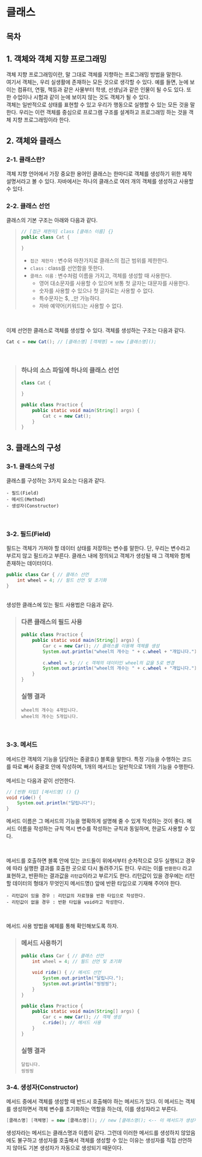# 클래스

## 목차

## 1. 객체와 객체 지향 프로그래밍
객체 지향 프로그래밍이란, 말 그대로 객체를 지향하는 프로그래밍 방법을 말한다.
<br/>
여기서 객체는, 우리 실생활에 존재하는 모든 것으로 생각할 수 있다. 예를 들면, 눈에 보이는 컴퓨터, 연필, 책등과 같은 사물부터 학생, 선생님과 같은 인물이 될 수도 있다. 또한 수업이나 시험과 같이 눈에 보이지 않는 것도 객체가 될 수 있다.
<br/>
객체는 일반적으로 상태를 표현할 수 있고 우리가 행동으로 실행할 수 있는 모든 것을 말한다. 우리는 이런 객체를 중심으로 프로그램 구조를 설계하고 프로그래밍 하는 것을 객체 지향 프로그래밍이라 한다.

## 2. 객체와 클래스


### 2-1. 클래스란?
객체 지향 언어에서 가장 중요한 용어인 클래스는 한마디로 객체를 생성하기 위한 제작 설명서라고 볼 수 있다. 자바에서는 하나의 클래스로 여러 개의 객체를 생성하고 사용할 수 있다.

### 2-2. 클래스 선언
클래스의 기본 구조는 아래와 다음과 같다.

> ```java
> // [접근 제한자] class [클래스 이름] {}
> public class Cat {
> 
> }
> ```
> - `접근 제한자` : 변수와 마찬가지로 클래스의 접근 범위를 제한한다.
> - `class` : class를 선언함을 뜻한다.
> - `클래스 이름` : 변수처럼 이름을 가지고, 객체를 생성할 때 사용한다.
>   - 영어 대소문자를 사용할 수 있으며 보통 첫 글자는 대문자를 사용한다.
>   - 숫자를 사용할 수 있으나 첫 글자로는 사용할 수 없다.
>   - 특수문자는 $, _만 가능하다.
>   - 자바 예약어(키워드)는 사용할 수 없다.

<br/>

이제 선언한 클래스로 객체를 생성할 수 있다. 객체를 생성하는 구조는 다음과 같다.

```java
Cat c = new Cat(); // [클래스명] [객체명] = new [클래스명]();
```

<br/>

> ### 하나의 소스 파일에 하나의 클래스 선언
> ```java
> class Cat {
> 
> }
> 
> public class Practice {
>     public static void main(String[] args) {
>         Cat c = new Cat();
>     } 
> }
> ```


## 3. 클래스의 구성

### 3-1. 클래스의 구성
클래스를 구성하는 3가지 요소는 다음과 같다.
```
- 필드(Field)
- 메서드(Method)
- 생성자(Constructor)
```

<br/>

### 3-2. 필드(Field)
필드는 객체가 가져야 할 데이터 상태를 저장하는 변수를 말한다. 단, 우리는 변수라고 부르지 않고 필드라고 부른다. 클래스 내에 정의되고 객체가 생성될 때 그 객체와 함께 존재하는 데이터이다.

```java
public class Car { // 클래스 선언
    int wheel = 4; // 필드 선언 및 초기화
}
```

<br/>
생성한 클래스에 있는 필드 사용법은 다음과 같다.

> ### 다른 클래스의 필드 사용
> ```java
> public class Practice {
>     public static void main(String[] args) {
>         Car c = new Car(); // 클래스를 이용해 객체를 생성
>         System.out.println("wheel의 개수는 " + c.wheel + "개입니다."); // 필드 값 출력
>         
>         c.wheel = 5; // c 객체의 데이터인 wheel의 값을 5로 변경
>         System.out.println("wheel의 개수는 " + c.wheel + "개입니다.");
>     } 
> }
> ```
> ### 실행 결과
> ```
> wheel의 개수는 4개입니다.
> wheel의 개수는 5개입니다.
> ```

<br/>

### 3-3. 메서드
메서드란 객체의 기능을 담당하는 중괄호{} 블록을 말한다. 특정 기능을 수행하는 코드를 따로 빼서 중괄호 안에 작성하며, 1개의 메서드는 일반적으로 1개의 기능을 수행한다.
<br/>
<br/>
메서드는 다음과 같이 선언한다.

```java
// [반환 타입] [메서드명] () {}
void ride() {
    System.out.println("달립니다");
}
```
메서드 이름은 그 메서드의 기능을 명확하게 설명해 줄 수 있게 작성하는 것이 좋다. 메서드 이름을 작성하는 규칙 역시 변수를 작성하는 규칙과 동일하며, 한글도 사용할 수 있다.

<br/>

메서드를 호출하면 블록 안에 있는 코드들이 위에서부터 순차적으로 모두 실행되고 경우에 따라 실행한 결과를 호출한 곳으로 다시 돌려주기도 한다. 우리는 이를 `반환한다` 라고 표현하고, 반환하는 결과값을 `리턴값`이라고 부르기도 한다. 리턴값이 있을 경우에는 리턴할 데이터의 형태가 무엇인지 메서드명() 앞에 반환 타입으로 기재해 주어야 한다.
```
- 리턴값이 있을 경우 : 리턴값의 자료형을 반환 타입으로 작성한다.
- 리턴값이 없을 경우 : 반환 타입을 void라고 작성한다.
```

<br/>

메서드 사용 방법을 예제를 통해 확인해보도록 하자.

> ### 메서드 사용하기
> ```java
> public class Car { // 클래스 선언
>     int wheel = 4; // 필드 선언 및 초기화
> 
>     void ride() { // 메서드 선언
>         System.out.println("달립니다.");
>         System.out.println("씽씽씽");
>     } 
> } 
>
> public class Practice {
>     public static void main(String[] args) {
>         Car c = new Car(); // 객체 생성
>         c.ride(); // 메서드 사용
>     } 
> }
> ```
> ### 실행 결과
> ```
> 달립니다.
> 씽씽씽
> ```




### 3-4. 생성자(Constructor)
메서드 중에서 객체를 생성할 때 반드시 호출해야 하는 메서드가 있다. 이 메서드는 객체를 생성하면서 객체 변수를 초기화하는 역할을 하는데, 이를 생성자라고 부른다.

```java
[클래스명] [객체명] = new [클래스명](); // new [클래스명(); <-- 이 메서드가 생성자이다.
```

생성자라는 메서드는 클래스명과 이름이 같다. 그런데 이러한 메서드를 생성하지 않았음에도 불구하고 생성자를 호출해서 객체를 생성할 수 있는 이유는 생성자를 직접 선언하지 않아도 기본 생성자가 자동으로 생성되기 때문이다.